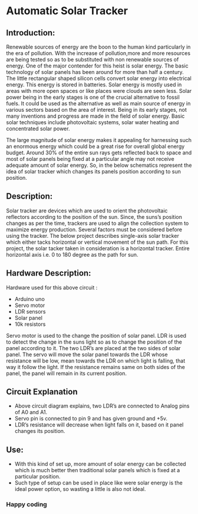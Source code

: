 # Automatic Solar Tracker

## Introduction:

Renewable sources of energy are the boon to the human kind particularly in the era of pollution. With the increase of pollution,more and more resources are being tested so as to be substituted with non renewable sources of energy. One of the major contender for this heist is solar energy. The basic technology of solar panels has been around for more than half a century. The little rectangular shaped silicon cells convert solar energy into electrical energy. This energy is stored in batteries. Solar energy is mostly used in areas with more open spaces or like places were clouds are seen less. 
Solar power being in the early stages is one of the crucial alternative to fossil fuels. It could be used as the alternative as well as main source of energy in various sectors based on the area of interest. Being in its early stages, not many inventions and progress are made in the field of solar energy. Basic solar techniques include photovoltaic systems, solar water heating and concentrated solar power.	

The large magnitude of solar energy makes it appealing for harnessing such an enormous energy which could be a great rise for overall global energy budget. Around 30% of the entire sun rays gets reflected back to space and most of solar panels being fixed at a particular angle may not receive adequate amount of solar energy. So, in the below schematics represent the idea of solar tracker which changes its panels position according to sun position.

## Description:


Solar tracker are devices which are used to orient the photovoltaic reflectors according to the position of the sun. Since, the suns’s position changes as per the time, trackers are used to align the collection system to maximize energy production. Several factors must be considered before using the tracker. The below project describes single-axis solar tracker which either tacks horizontal or vertical movement of the sun path. For this project, the solar tacker taken in consideration is a horizontal tracker. Entire horizontal axis i.e. 0 to 180 degree as the path for sun. 


## Hardware Description:

Hardware used for this above circuit :

- Arduino uno
- Servo motor 
- LDR sensors
- Solar panel
- 10k resistors 

Servo motor is used to the change the position of solar panel. LDR is used to detect the change in the suns light so as to change the position of the panel according to it. The two LDR’s are placed at the two sides of solar panel. The servo will move the solar panel towards the LDR whose resistance will be low, mean towards the LDR on which light is falling, that way it follow the light. If the resistance remains same on both sides of the panel, the panel will remain in its current position.

## Circuit Explanation

- Above circuit diagram explains, two LDR’s are connected to Analog pins of A0 and A1.
- Servo pin is connected to pin 9 and has given ground and +5v. 
- LDR’s resistance will decrease when light falls on it, based on it panel changes its position.


## Use:

- With this kind of set up, more amount of solar energy can be collected which is much better then traditional solar panels which is fixed at a particular position.
- Such type of setup can be used in place like were solar energy is the ideal power option, so wasting a little is also not ideal.


### Happy coding
